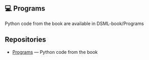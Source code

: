 
## 💻 Programs
Python code from the book are available in DSML-book/Programs 

## Repositories

- [Programs](https://github.com/DSML-book/Programs) — Python code from the book

